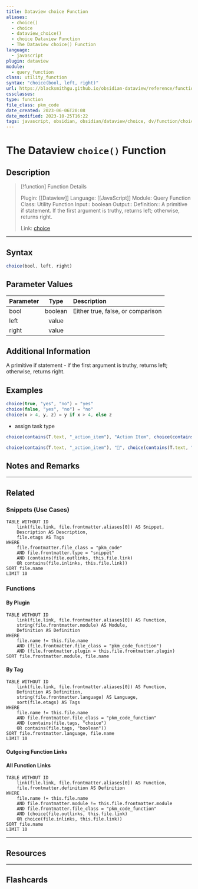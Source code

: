 ```yaml
---
title: Dataview choice Function
aliases:
  - choice()
  - choice
  - dataview_choice()
  - choice Dataview Function
  - The Dataview choice() Function
language:
  - javascript
plugin: dataview
module:
  - query_function
class: utility_function
syntax: "choice(bool, left, right)"
url: https://blacksmithgu.github.io/obsidian-dataview/reference/functions/#choicebool-left-right
cssclasses:
type: function
file_class: pkm_code
date_created: 2023-06-06T20:08
date_modified: 2023-10-25T16:22
tags: javascript, obsidian, obsidian/dataview/choice, dv/function/choice, conditional_logic
---
```

# The Dataview `choice()` Function

## Description

> [!function] Function Details
>
> Plugin: [[Dataview]]
> Language: [[JavaScript]]
> Module: Query Function
> Class: Utility Function
> Input:: boolean
> Output::
> Definition:: A primitive if statement. If the first argument is truthy, returns left; otherwise, returns right.
>
> Link: [choice](https://blacksmithgu.github.io/obsidian-dataview/reference/functions/#choicebool-left-right)

---

## Syntax

```javascript
choice(bool, left, right)
```

## Parameter Values

| Parameter |  Type   | Description                       |
|:--------- |:-------:|:--------------------------------- |
| bool      | boolean | Either true, false, or comparison |
| left      |  value  |                                   |
| right     |  value  |                                   |

## Additional Information

A primitive if statement - if the first argument is truthy, returns left; otherwise, returns right.

## Examples

```js
choice(true, "yes", "no") = "yes"
choice(false, "yes", "no") = "no"
choice(x > 4, y, z) = y if x > 4, else z
```

- assign task type

```javascript
choice(contains(T.text, "_action_item"), "Action Item", choice(contains(T.text, "_meeting"), "Meeting", choice(contains(T.text, "_habit"), "Habit", choice(contains(T.text, "_morning_ritual"), "Morn Rit.", choice(contains(T.text, "_workday_startup_ritual"), "Work Start Rit.", choice(contains(T.text, "_workday_shutdown_ritual"), "Work End Rit.", "Eve Rit.")))))) AS Type,
```

```javascript
choice(contains(T.text, "_action_item"), "🔨", choice(contains(T.text, "_meeting"), "🤝", choice(contains(T.text, "_habit"), "🤖", choice(contains(T.text, "_morning_ritual"), "🍵", choice(contains(T.text, "_workday_startup_ritual"), "🌇", choice(contains(T.text, "_workday_shutdown_ritual"), "🌆", "🛌")))))) AS Type,
```

## Notes and Remarks

---

## Related

### Snippets (Use Cases)

<!-- Query limit 10  -->

```dataview
TABLE WITHOUT ID
	link(file.link, file.frontmatter.aliases[0]) AS Snippet,
	Description AS Description,
	file.etags AS Tags
WHERE
	file.frontmatter.file_class = "pkm_code"
	AND file.frontmatter.type = "snippet"
	AND (contains(file.outlinks, this.file.link)
	OR contains(file.inlinks, this.file.link))
SORT file.name
LIMIT 10
```

### Functions

#### By Plugin

```dataview
TABLE WITHOUT ID
	link(file.link, file.frontmatter.aliases[0]) AS Function,
	string(file.frontmatter.module) AS Module,
	Definition AS Definition
WHERE
	file.name != this.file.name
	AND (file.frontmatter.file_class = "pkm_code_function")
	AND (file.frontmatter.plugin = this.file.frontmatter.plugin)
SORT file.frontmatter.module, file.name
```

#### By Tag

<!-- Add tags in choice function as needed  -->
<!-- Query limit 10  -->

```dataview
TABLE WITHOUT ID
	link(file.link, file.frontmatter.aliases[0]) AS Function,
	Definition AS Definition,
	string(file.frontmatter.language) AS Language,
	sort(file.etags) AS Tags
WHERE
	file.name != this.file.name
	AND file.frontmatter.file_class = "pkm_code_function"
	AND (contains(file.tags, "choice")
	OR contains(file.tags, "boolean"))
SORT file.frontmatter.language, file.name
LIMIT 10
```

#### Outgoing Function Links

<!-- Link related functions here -->

#### All Function Links

<!-- Excluding functions of the same module  -->
<!-- Query limit 10  -->

```dataview
TABLE WITHOUT ID
	link(file.link, file.frontmatter.aliases[0]) AS Function,
	file.frontmatter.definition AS Definition
WHERE
	file.name != this.file.name
	AND file.frontmatter.module != this.file.frontmatter.module
	AND file.frontmatter.file_class = "pkm_code_function"
	AND (choice(file.outlinks, this.file.link)
	OR choice(file.inlinks, this.file.link))
SORT file.name
LIMIT 10
```

---

## Resources

---

## Flashcards
